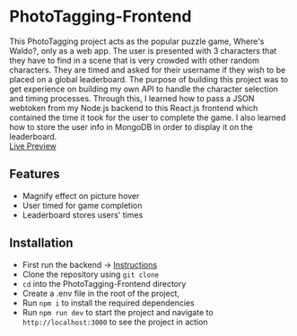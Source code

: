 # PhotoTagging-Frontend
This PhotoTagging project acts as the popular puzzle game, Where's Waldo?, only as a web app. The user is presented with 3 characters that they have to find in a scene that is very crowded with other random characters. They are timed and asked for their username if they wish to be placed on a global leaderboard. The purpose of building this project was to get experience on building my own API to handle the character selection and timing processes. Through this, I learned how to pass a JSON webtoken from my Node.js backend to this React.js frontend which contained the time it took for the user to complete the game. I also learned how to store the user info in MongoDB in order to display it on the leaderboard.  
[Live Preview](https://photo-tagging-frontend.vercel.app/)

## Features
* Magnify effect on picture hover
* User timed for game completion
* Leaderboard stores users' times

## Installation
* First run the backend -> [Instructions](https://github.com/amora7741/PhotoTagging-Backend)
* Clone the repository using `git clone`
* `cd` into the PhotoTagging-Frontend directory
* Create a .env file in the root of the project, 
* Run `npm i` to install the required dependencies
* Run `npm run dev` to start the project and navigate to `http://localhost:3000` to see the project in action 
